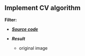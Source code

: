 ## Implement CV algorithm

**Filter:**

* ***[Source code]()***

* ***Result***

  * original image
  


